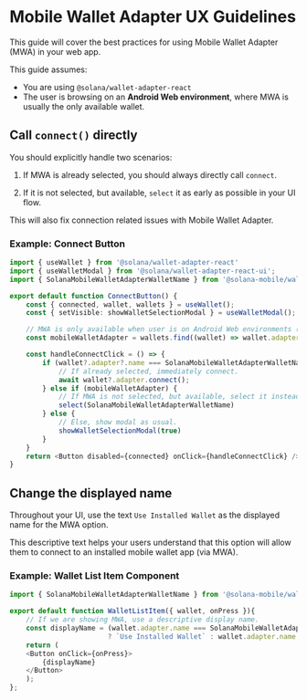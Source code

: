 # Mobile Wallet Adapter UX Guidelines

This guide will cover the best practices for using Mobile Wallet Adapter (MWA) in your web app.

This guide assumes:
- You are using `@solana/wallet-adapter-react`
- The user is browsing on an **Android Web environment**, where MWA is usually the only available wallet.

## Call `connect()` directly

You should explicitly handle two scenarios:

1. If MWA is already selected, you should always directly call `connect`.

2. If it is not selected, but available, `select` it as early as possible in your UI flow. 

This will also fix connection related issues with Mobile Wallet Adapter.

### Example: Connect Button

```typescript
import { useWallet } from '@solana/wallet-adapter-react'
import { useWalletModal } from '@solana/wallet-adapter-react-ui';
import { SolanaMobileWalletAdapterWalletName } from '@solana-mobile/wallet-standard-mobile'

export default function ConnectButton() {
    const { connected, wallet, wallets } = useWallet();
    const { setVisible: showWalletSelectionModal } = useWalletModal();

    // MWA is only available when user is on Android Web environments (e.g Android Chrome).
    const mobileWalletAdapter = wallets.find((wallet) => wallet.adapter.name === SolanaMobileWalletAdapterWalletName)

    const handleConnectClick = () => {
        if (wallet?.adapter?.name === SolanaMobileWalletAdapterWalletName) {
            // If already selected, immediately connect.
            await wallet?.adapter.connect();
        } else if (mobileWalletAdapter) {
            // If MWA is not selected, but available, select it instead of showing modal.
            select(SolanaMobileWalletAdapterWalletName)
        } else {
            // Else, show modal as usual.
            showWalletSelectionModal(true)
        }
    }
    return <Button disabled={connected} onClick={handleConnectClick} />;
}
```

## Change the displayed name

Throughout your UI, use the text `Use Installed Wallet` as the displayed name for the MWA option. 

This descriptive text helps your users understand that this option will allow them to connect to an installed mobile wallet app (via MWA).

### Example: Wallet List Item Component

```typescript
import { SolanaMobileWalletAdapterWalletName } from '@solana-mobile/wallet-standard-mobile'

export default function WalletListItem({ wallet, onPress }){
    // If we are showing MWA, use a descriptive display name.
    const displayName = (wallet.adapter.name === SolanaMobileWalletAdapterWalletName) 
                        ? `Use Installed Wallet` : wallet.adapter.name
    return (
    <Button onClick={onPress}>
        {displayName}
    </Button>
    );
};
```
